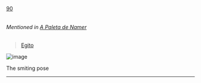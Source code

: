 [90](https://github.com/guilhermeprokisch/ideias/issues/90) 
###### 




###### Mentioned in [A Paleta de Namer](A-Paleta-de-Namer)  
 > [ Egito ](-Egito-)

![image](https://user-images.githubusercontent.com/12011070/94207887-f829d380-fe9e-11ea-88e3-c7629b45800f.png)

The smiting pose

-------------------------------------------------------------------------------

